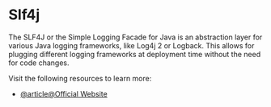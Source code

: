 # Slf4j

The SLF4J or the Simple Logging Facade for Java is an abstraction layer for various Java logging frameworks, like Log4j 2 or Logback. This allows for plugging different logging frameworks at deployment time without the need for code changes.

Visit the following resources to learn more:

- [@article@Official Website](https://www.slf4j.org/)
